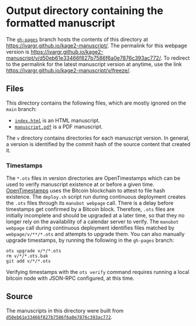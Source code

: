 # Output directory containing the formatted manuscript

The [`gh-pages`](https://github.com/ivargr/kage2-manuscript/tree/gh-pages) branch hosts the contents of this directory at <https://ivargr.github.io/kage2-manuscript/>.
The permalink for this webpage version is <https://ivargr.github.io/kage2-manuscript/v/d50eb61e33466f827b7586f6a0e7876c393ac772/>.
To redirect to the permalink for the latest manuscript version at anytime, use the link <https://ivargr.github.io/kage2-manuscript/v/freeze/>.

## Files

This directory contains the following files, which are mostly ignored on the `main` branch:

+ [`index.html`](index.html) is an HTML manuscript.
+ [`manuscript.pdf`](manuscript.pdf) is a PDF manuscript.

The `v` directory contains directories for each manuscript version.
In general, a version is identified by the commit hash of the source content that created it.

### Timestamps

The `*.ots` files in version directories are OpenTimestamps which can be used to verify manuscript existence at or before a given time.
[OpenTimestamps](https://opentimestamps.org/) uses the Bitcoin blockchain to attest to file hash existence.
The `deploy.sh` script run during continuous deployment creates the `.ots` files through its `manubot webpage` call.
There is a delay before timestamps get confirmed by a Bitcoin block.
Therefore, `.ots` files are initially incomplete and should be upgraded at a later time, so that they no longer rely on the availability of a calendar server to verify.
The `manubot webpage` call during continuous deployment identifies files matched by `webpage/v/**/*.ots` and attempts to upgrade them.
You can also manually upgrade timestamps, by running the following in the `gh-pages` branch:

```shell
ots upgrade v/*/*.ots
rm v/*/*.ots.bak
git add v/*/*.ots
```

Verifying timestamps with the `ots verify` command requires running a local bitcoin node with JSON-RPC configured, at this time.

## Source

The manuscripts in this directory were built from
[`d50eb61e33466f827b7586f6a0e7876c393ac772`](https://github.com/ivargr/kage2-manuscript/commit/d50eb61e33466f827b7586f6a0e7876c393ac772).
